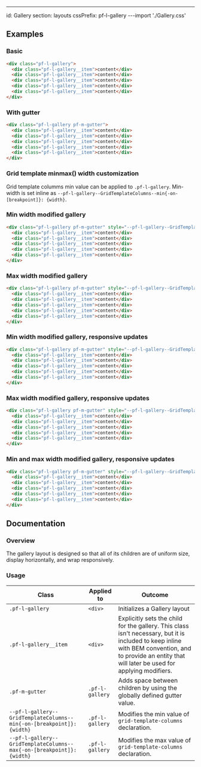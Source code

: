 ---
id: Gallery
section: layouts
cssPrefix: pf-l-gallery
---import './Gallery.css'

## Examples

### Basic

```html
<div class="pf-l-gallery">
  <div class="pf-l-gallery__item">content</div>
  <div class="pf-l-gallery__item">content</div>
  <div class="pf-l-gallery__item">content</div>
  <div class="pf-l-gallery__item">content</div>
  <div class="pf-l-gallery__item">content</div>
</div>
```

### With gutter

```html
<div class="pf-l-gallery pf-m-gutter">
  <div class="pf-l-gallery__item">content</div>
  <div class="pf-l-gallery__item">content</div>
  <div class="pf-l-gallery__item">content</div>
  <div class="pf-l-gallery__item">content</div>
  <div class="pf-l-gallery__item">content</div>
</div>
```

### Grid template minmax() width customization

Grid template columms min value can be applied to <code>.pf-l-gallery</code>.  Min-width is set inline as `--pf-l-gallery--GridTemplateColumns--min{-on-[breakpoint]}: {width}`.

### Min width modified gallery

```html
<div class="pf-l-gallery pf-m-gutter" style="--pf-l-gallery--GridTemplateColumns--min: 150px;">
  <div class="pf-l-gallery__item">content</div>
  <div class="pf-l-gallery__item">content</div>
  <div class="pf-l-gallery__item">content</div>
  <div class="pf-l-gallery__item">content</div>
  <div class="pf-l-gallery__item">content</div>
</div>
```

### Max width modified gallery

```html
<div class="pf-l-gallery pf-m-gutter" style="--pf-l-gallery--GridTemplateColumns--max: 300px;">
  <div class="pf-l-gallery__item">content</div>
  <div class="pf-l-gallery__item">content</div>
  <div class="pf-l-gallery__item">content</div>
  <div class="pf-l-gallery__item">content</div>
  <div class="pf-l-gallery__item">content</div>
</div>
```

### Min width modified gallery, responsive updates

```html
<div class="pf-l-gallery pf-m-gutter" style="--pf-l-gallery--GridTemplateColumns--min-on-md: 100px; --pf-l-gallery--GridTemplateColumns--min-on-lg: 150px; --pf-l-gallery--GridTemplateColumns--min-on-xl: 200px; --pf-l-gallery--GridTemplateColumns--min-on-2xl: 300px;">
  <div class="pf-l-gallery__item">content</div>
  <div class="pf-l-gallery__item">content</div>
  <div class="pf-l-gallery__item">content</div>
  <div class="pf-l-gallery__item">content</div>
  <div class="pf-l-gallery__item">content</div>
</div>
```

### Max width modified gallery, responsive updates

```html
<div class="pf-l-gallery pf-m-gutter" style="--pf-l-gallery--GridTemplateColumns--max-on-md: 280px; --pf-l-gallery--GridTemplateColumns--max-on-lg: 320px; --pf-l-gallery--GridTemplateColumns--max-on-2xl: 400px;">
  <div class="pf-l-gallery__item">content</div>
  <div class="pf-l-gallery__item">content</div>
  <div class="pf-l-gallery__item">content</div>
  <div class="pf-l-gallery__item">content</div>
  <div class="pf-l-gallery__item">content</div>
</div>
```

### Min and max width modified gallery, responsive updates

```html
<div class="pf-l-gallery pf-m-gutter" style="--pf-l-gallery--GridTemplateColumns--min: 100%; --pf-l-gallery--GridTemplateColumns--min-on-md: 100px; --pf-l-gallery--GridTemplateColumns--max-on-md: 200px; --pf-l-gallery--GridTemplateColumns--min-on-xl: 300px; --pf-l-gallery--GridTemplateColumns--max-on-xl: 1fr;">
  <div class="pf-l-gallery__item">content</div>
  <div class="pf-l-gallery__item">content</div>
  <div class="pf-l-gallery__item">content</div>
  <div class="pf-l-gallery__item">content</div>
  <div class="pf-l-gallery__item">content</div>
</div>
```

## Documentation

### Overview

The gallery layout is designed so that all of its children are of uniform size, display horizontally, and wrap responsively.

### Usage

| Class                                                                 | Applied to      | Outcome                                                                                                                                                                                                |
| --------------------------------------------------------------------- | --------------- | ------------------------------------------------------------------------------------------------------------------------------------------------------------------------------------------------------ |
| `.pf-l-gallery`                                                       | `<div>`         | Initializes a Gallery layout                                                                                                                                                                           |
| `.pf-l-gallery__item`                                                 | `<div>`         | Explicitly sets the child for the gallery. This class isn't necessary, but it is included to keep inline with BEM convention, and to provide an entity that will later be used for applying modifiers. |
| `.pf-m-gutter`                                                        | `.pf-l-gallery` | Adds space between children by using the globally defined gutter value.                                                                                                                                |
| `--pf-l-gallery--GridTemplateColumns--min{-on-[breakpoint]}: {width}` | `.pf-l-gallery` | Modifies the min value of `grid-template-columns` declaration.                                                                                                                                         |
| `--pf-l-gallery--GridTemplateColumns--max{-on-[breakpoint]}: {width}` | `.pf-l-gallery` | Modifies the max value of `grid-template-columns` declaration.                                                                                                                                         |

